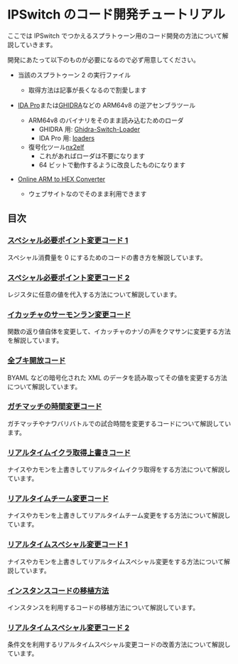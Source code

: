 # IPSwitch のコード開発チュートリアル

ここでは IPSwitch でつかえるスプラトゥーン用のコード開発の方法について解説していきます。

開発にあたって以下のものが必要になるので必ず用意してください。

- 当該のスプラトゥーン 2 の実行ファイル
  - 取得方法は記事が長くなるので割愛します
- [IDA Pro](https://www.hex-rays.com/ida-pro/)または[GHIDRA](https://ghidra-sre.org/)などの ARM64v8 の逆アセンブラツール

  - ARM64v8 のバイナリをそのまま読み込むためのローダ
    - GHIDRA 用: [Ghidra-Switch-Loader](https://github.com/Adubbz/Ghidra-Switch-Loader/releases)
    - IDA Pro 用: [loaders](https://github.com/reswitched/loaders)
  - 復号化ツール[nx2elf](https://github.com/tkgstrator/nx2elf/releases)
    - これがあればローダは不要になります
    - 64 ビットで動作するように改良したものになります

- [Online ARM to HEX Converter](https://armconverter.com/)
  - ウェブサイトなのでそのまま利用できます

## 目次

### [スペシャル必要ポイント変更コード 1](/posts/2019/05/01/ipswitch01.html)

スペシャル消費量を 0 にするためのコードの書き方を解説しています。

### [スペシャル必要ポイント変更コード 2](/posts/2019/05/09/ipswitch02.html)

レジスタに任意の値を代入する方法について解説しています。

### [イカッチャのサーモンラン変更コード](/posts/2019/07/02/ipswitch03.html)

関数の返り値自体を変更して、イカッチャのナゾの声をクマサンに変更する方法を解説しています。

### [全ブキ開放コード](/posts/2019/07/07/ipswitch04.html)

BYAML などの暗号化された XML のデータを読み取ってその値を変更する方法について解説しています。

### [ガチマッチの時間変更コード](/posts/2019/09/12/ipswitch05.html)

ガチマッチやナワバリバトルでの試合時間を変更するコードについて解説しています。

### [リアルタイムイクラ取得上書きコード](/posts/2020/04/30/ipswitch06.html)

ナイスやカモンを上書きしてリアルタイムイクラ取得をする方法について解説しています。

### [リアルタイムチーム変更コード](/posts/2020/05/27/ipswitch07.html)

ナイスやカモンを上書きしてリアルタイムチーム変更をする方法について解説しています。

### [リアルタイムスペシャル変更コード 1](/posts/2020/11/02/ipswitch08.html)

ナイスやカモンを上書きしてリアルタイムスペシャル変更をする方法について解説しています。

### [インスタンスコードの移植方法](/posts/2021/02/14/ipswitch09.html)

インスタンスを利用するコードの移植方法について解説しています。

### [リアルタイムスペシャル変更コード 2](/posts/2021/05/24/ipswitch10)

条件文を利用するリアルタイムスペシャル変更コードの改善方法について解説しています。
